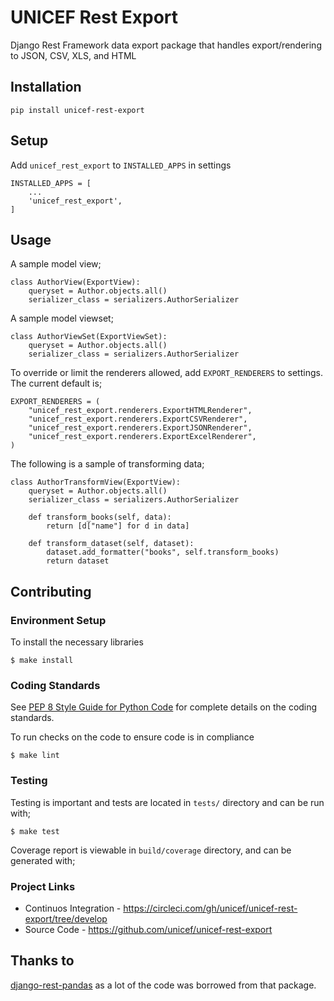 # UNICEF Rest Export

Django Rest Framework data export package that handles export/rendering to JSON, CSV, XLS, and HTML


## Installation

    pip install unicef-rest-export


## Setup

Add ``unicef_rest_export`` to ``INSTALLED_APPS`` in settings

    INSTALLED_APPS = [
        ...
        'unicef_rest_export',
    ]


## Usage

A sample model view;

    class AuthorView(ExportView):
        queryset = Author.objects.all()
        serializer_class = serializers.AuthorSerializer


A sample model viewset;

    class AuthorViewSet(ExportViewSet):
        queryset = Author.objects.all()
        serializer_class = serializers.AuthorSerializer


To override or limit the renderers allowed, add ``EXPORT_RENDERERS`` to settings.
The current default is;

    EXPORT_RENDERERS = (
        "unicef_rest_export.renderers.ExportHTMLRenderer",
        "unicef_rest_export.renderers.ExportCSVRenderer",
        "unicef_rest_export.renderers.ExportJSONRenderer",
        "unicef_rest_export.renderers.ExportExcelRenderer",
    )

The following is a sample of transforming data;

    class AuthorTransformView(ExportView):
        queryset = Author.objects.all()
        serializer_class = serializers.AuthorSerializer

        def transform_books(self, data):
            return [d["name"] for d in data]

        def transform_dataset(self, dataset):
            dataset.add_formatter("books", self.transform_books)
            return dataset


## Contributing

### Environment Setup

To install the necessary libraries

    $ make install


### Coding Standards

See [PEP 8 Style Guide for Python Code](https://www.python.org/dev/peps/pep-0008/) for complete details on the coding standards.

To run checks on the code to ensure code is in compliance

    $ make lint


### Testing

Testing is important and tests are located in `tests/` directory and can be run with;

    $ make test

Coverage report is viewable in `build/coverage` directory, and can be generated with;


### Project Links

 - Continuos Integration - https://circleci.com/gh/unicef/unicef-rest-export/tree/develop
 - Source Code - https://github.com/unicef/unicef-rest-export


## Thanks to

[django-rest-pandas](https://github.com/wq/django-rest-pandas) as a lot of the code was borrowed from that package.
